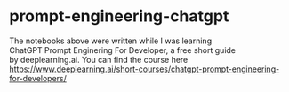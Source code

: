 # prompt-engineering-chatgpt
The notebooks above were written while I was learning <br>
ChatGPT Prompt Enginering For Developer, a free short guide <br>
by deeplearning.ai. You can find the course here <br>
https://www.deeplearning.ai/short-courses/chatgpt-prompt-engineering-for-developers/
